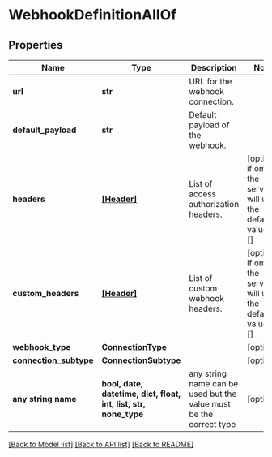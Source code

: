 # WebhookDefinitionAllOf


## Properties
Name | Type | Description | Notes
------------ | ------------- | ------------- | -------------
**url** | **str** | URL for the webhook connection. | 
**default_payload** | **str** | Default payload of the webhook. | 
**headers** | [**[Header]**](Header.md) | List of access authorization headers. | [optional]  if omitted the server will use the default value of []
**custom_headers** | [**[Header]**](Header.md) | List of custom webhook headers. | [optional]  if omitted the server will use the default value of []
**webhook_type** | [**ConnectionType**](ConnectionType.md) |  | [optional] 
**connection_subtype** | [**ConnectionSubtype**](ConnectionSubtype.md) |  | [optional] 
**any string name** | **bool, date, datetime, dict, float, int, list, str, none_type** | any string name can be used but the value must be the correct type | [optional]

[[Back to Model list]](../README.md#documentation-for-models) [[Back to API list]](../README.md#documentation-for-api-endpoints) [[Back to README]](../README.md)


